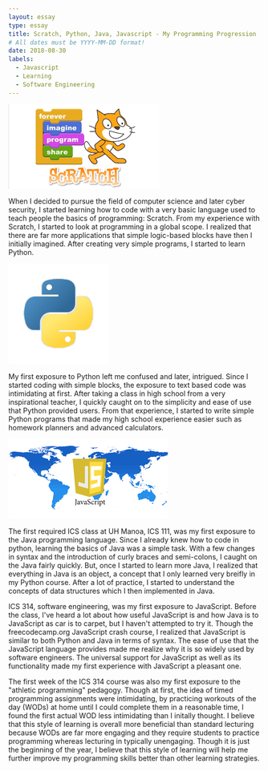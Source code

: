 ```yaml
---
layout: essay
type: essay
title: Scratch, Python, Java, Javascript - My Programming Progression
# All dates must be YYYY-MM-DD format!
date: 2018-08-30
labels:
  - Javascript
  - Learning
  - Software Engineering
---
```


<img class="ui large left circular floated image" src="../images/scratch.png">

When I decided to pursue the field of computer science and later cyber security, I started learning how to code with a very basic language used to teach people the basics of programming: Scratch. From my experience with Scratch, I started to look at programming in a global scope. I realized that there are far more applications that simple logic-based blocks have then I initially imagined. After creating very simple programs, I started to learn Python.

<img class="ui tiny left circular floated image" src="../images/python.png">

My first exposure to Python left me confused and later, intrigued. Since I started coding with simple blocks, the exposure to text based code was intimidating at first. After taking a class in high school from a very inspirational teacher, I quickly caught on to the simplicity and ease of use that Python provided users. From that experience, I started to write simple Python programs that made my high school experience easier such as homework planners and advanced calculators.

<img class="ui large left circular floated image" src="../images/jsworld.png">

The first required ICS class at UH Manoa, ICS 111, was my first exposure to the Java programming language. Since I already knew how to code in python, learning the basics of Java was a simple task. With a few changes in syntax and the introduction of curly braces and semi-colons, I caught on the Java fairly quickly. But, once I started to learn more Java, I realized that everything in Java is an object, a concept that I only learned very breifly in my Python course. After a lot of practice, I started to understand the concepts of data structures which I then implemented in Java.

ICS 314, software engineering, was my first exposure to JavaScript. Before the class, I've heard a lot about how useful JavaScript is and how Java is to JavaScript as car is to carpet, but I haven't attempted to try it. Though the freecodecamp.org JavaScript crash course, I realized that JavaScript is similar to both Python and Java in terms of syntax. The ease of use that the JavaScript language provides made me realize why it is so widely used by software engineers. The universal support for JavaScript as well as its functionality made my first experience with JavaScript a pleasant one.

The first week of the ICS 314 course was also my first exposure to the "athletic programming" pedagogy. Though at first, the idea of timed programming assignments were intimidating, by practicing workouts of the day (WODs) at home until I could complete them in a reasonable time, I found the first actual WOD less intimidating than I initally thought. I believe that this style of learning is overall more beneficial than standard lecturing because WODs are far more engaging and they require students to practice programming whereas lecturing in typically unengaging. Though it is just the beginning of the year, I believe that this style of learning will help me further improve my programming skills better than other learning strategies.
